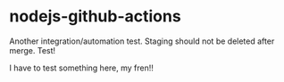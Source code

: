 # nodejs-github-actions

Another integration/automation test. Staging should not be deleted after merge. Test!

I have to test something here, my fren!!
